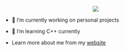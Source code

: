 <p align="center">
  <img src="https://skillicons.dev/icons?i=cpp,c,python,java,typescript,react,bash,github,git,linux" />
</p>

- 🔭 I’m currently working on personal projects
  
- 🌱 I’m learning C++ currently
  
-  Learn more about me from my [website](https://www.dragomirm.dev/)
  
</p>
